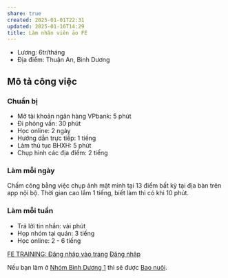 ```yaml
---
share: true
created: 2025-01-01T22:31
updated: 2025-01-16T14:29
title: Làm nhân viên ảo FE
---
```

- Lương: 6tr/tháng
- Địa điểm: Thuận An, Bình Dương

## Mô tả công việc
### Chuẩn bị
- Mở tài khoản ngân hàng VPbank: 5 phút 
- Đi phỏng vấn: 30 phút
- Học online: 2 ngày
- Hướng dẫn trực tiếp: 1 tiếng
- Làm thủ tục BHXH: 5 phút
- Chụp hình các địa điểm: 2 tiếng

### Làm mỗi ngày
Chấm công bằng việc chụp ảnh mặt mình tại 13 điểm bất kỳ tại địa bàn trên app nội bộ. Thời gian cao lắm 1 tiếng, biết làm thì có khi 10 phút.

### Làm mỗi tuần
- Trả lời tin nhắn: vài phút 
- Họp nhóm tại quán: 3 tiếng 
- Học online: 2 - 6 tiếng


[FE TRAINING: Đăng nhập vào trang](https://training.fecredit.com.vn/login/index.php)
[Đăng nhập](https://icollect.fecredit.com.vn/iportal/index.html#/login)

Nếu bạn làm ở [Nhóm Bình Dương 1](Nh%C3%B3m%20B%C3%ACnh%20D%C6%B0%C6%A1ng%201.md) thì sẽ được [Bao nuôi](../../../%F0%9F%93%9CT%C3%A0i%20nguy%C3%AAn/Qu%C3%A0%20t%E1%BA%B7ng/Bao%20nu%C3%B4i.md).